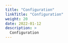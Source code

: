 ```yaml
---
title: "Configuration"
linkTitle: "Configuration"
weight: 20
date: 2022-01-12
description: >
  Configuration
---
```


